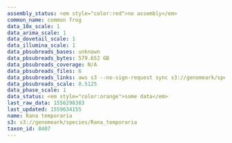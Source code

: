 ```yaml
---
assembly_status: <em style="color:red">no assembly</em>
common_name: common frog
data_10x_scale: 1
data_arima_scale: 1
data_dovetail_scale: 1
data_illumina_scale: 1
data_pbsubreads_bases: unknown
data_pbsubreads_bytes: 579.652 GB
data_pbsubreads_coverage: N/A
data_pbsubreads_files: 6
data_pbsubreads_links: aws s3 --no-sign-request sync s3://genomeark/species/Rana_temporaria/aRanTem1/genomic_data/pacbio/ . --exclude "*scraps.bam*"<br>
data_pbsubreads_scale: 0.5125
data_phase_scale: 1
data_status: <em style="color:orange">some data</em>
last_raw_data: 1556298383
last_updated: 1559634155
name: Rana temporaria
s3: s3://genomeark/species/Rana_temporaria
taxon_id: 8407
---
```

